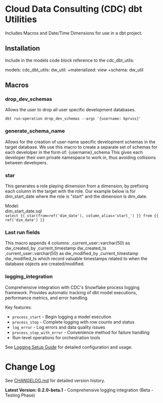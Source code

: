 # Cloud Data Consulting (CDC) dbt Utilities

Includes Macros and Date/Time Dimensions for use in a dbt project.

## Installation

Include in the models code block reference to the cdc_dbt_utils:

models:
  cdc_dbt_utils:
    dw_util:
      +materialized: view
      +schema: dw_util

## Macros

### drop_dev_schemas
Allows the user to drop all user specific development databases.

`dbt run-operation drop_dev_schemas --args '{username: bpruss}' `

### generate_schema_name
Allows for the creation of user-name specific development schemas in the target database.
We use this macro to create a separate set of schemas for each develolper in the form of: 
{username}_schema 
This gives each developer their own private namespace to work in, thus avoiding collisions between developers.  

### star
This generates a role playing dimension from a dimension, by prefixing each column in the target with the role. Our example below is for dim_start_date where the role is "start"
and the dimension is dim_date.  

Model:<br> 
dim_start_date.sql <br>
`select
   {{ star(from=ref('dim_date'), column_alias='start_') }}
from {{ ref('dim_date') }}`

### Last run fields
This macro appends 4 columns:
    ,current_user::varchar(50) as dw_created_by
    ,current_timestamp dw_created_ts
    ,current_user::varchar(50) as dw_modified_by
    ,current_timestamp dw_modified_ts
which record valuable timestamps related to when the database objects are created/modified.

### logging_integration
Comprehensive integration with CDC's Snowflake process logging framework. Provides automatic tracking of dbt model executions, performance metrics, and error handling.

Key features:
- `process_start` - Begin logging a model execution
- `process_stop` - Complete logging with row counts and status
- `log_error` - Log errors and data quality issues
- `process_stop_with_error` - Convenience method for failure handling
- Run-level operations for orchestration tools

See [Logging Setup Guide](docs/logging-setup-guide.md) for detailed configuration and usage.

# Change Log

See [CHANGELOG.md](CHANGELOG.md) for detailed version history.

**Latest Version: 0.2.0-beta.1** - Comprehensive logging integration (Beta - Testing Phase)

